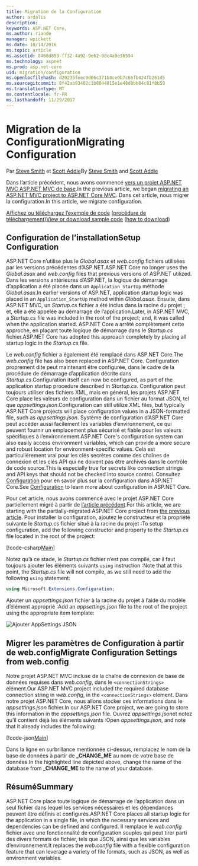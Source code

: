 ```yaml
---
title: Migration de la Configuration
author: ardalis
description: 
keywords: ASP.NET Core,
ms.author: riande
manager: wpickett
ms.date: 10/14/2016
ms.topic: article
ms.assetid: 8468d859-ff32-4a92-9e62-08c4a9e36594
ms.technology: aspnet
ms.prod: asp.net-core
uid: migration/configuration
ms.openlocfilehash: d20235feec9d66c371b8ce0b7c66fb424fb261d5
ms.sourcegitcommit: 8f42ab93402c1b8044815e1e48d0bb84c81f8b59
ms.translationtype: MT
ms.contentlocale: fr-FR
ms.lasthandoff: 11/29/2017
---
```

# <a name="migrating-configuration"></a><span data-ttu-id="1af11-103">Migration de la Configuration</span><span class="sxs-lookup"><span data-stu-id="1af11-103">Migrating Configuration</span></span>

<span data-ttu-id="1af11-104">Par [Steve Smith](https://ardalis.com/) et [Scott Addie](https://scottaddie.com)</span><span class="sxs-lookup"><span data-stu-id="1af11-104">By [Steve Smith](https://ardalis.com/) and [Scott Addie](https://scottaddie.com)</span></span>

<span data-ttu-id="1af11-105">Dans l’article précédent, nous avons commencé [vers un projet ASP.NET MVC ASP.NET MVC de base](mvc.md).</span><span class="sxs-lookup"><span data-stu-id="1af11-105">In the previous article, we began [migrating an ASP.NET MVC project to ASP.NET Core MVC](mvc.md).</span></span> <span data-ttu-id="1af11-106">Dans cet article, nous migrer la configuration.</span><span class="sxs-lookup"><span data-stu-id="1af11-106">In this article, we migrate configuration.</span></span>

<span data-ttu-id="1af11-107">[Affichez ou téléchargez l’exemple de code](https://github.com/aspnet/Docs/tree/master/aspnetcore/migration/configuration/samples) ([procédure de téléchargement](xref:tutorials/index#how-to-download-a-sample))</span><span class="sxs-lookup"><span data-stu-id="1af11-107">[View or download sample code](https://github.com/aspnet/Docs/tree/master/aspnetcore/migration/configuration/samples) ([how to download](xref:tutorials/index#how-to-download-a-sample))</span></span>

## <a name="setup-configuration"></a><span data-ttu-id="1af11-108">Configuration de l’installation</span><span class="sxs-lookup"><span data-stu-id="1af11-108">Setup Configuration</span></span>

<span data-ttu-id="1af11-109">ASP.NET Core n’utilise plus le *Global.asax* et *web.config* fichiers utilisées par les versions précédentes d’ASP.NET.</span><span class="sxs-lookup"><span data-stu-id="1af11-109">ASP.NET Core no longer uses the *Global.asax* and *web.config* files that previous versions of ASP.NET utilized.</span></span> <span data-ttu-id="1af11-110">Dans les versions antérieures d’ASP.NET, la logique de démarrage d’application a été placée dans un `Application_StartUp` méthode *Global.asax*.</span><span class="sxs-lookup"><span data-stu-id="1af11-110">In earlier versions of ASP.NET, application startup logic was placed in an `Application_StartUp` method within *Global.asax*.</span></span> <span data-ttu-id="1af11-111">Ensuite, dans ASP.NET MVC, un *Startup.cs* fichier a été inclus dans la racine du projet ; et, elle a été appelée au démarrage de l’application.</span><span class="sxs-lookup"><span data-stu-id="1af11-111">Later, in ASP.NET MVC, a *Startup.cs* file was included in the root of the project; and, it was called when the application started.</span></span> <span data-ttu-id="1af11-112">ASP.NET Core a arrêté complètement cette approche, en plaçant toute logique de démarrage dans le *Startup.cs* fichier.</span><span class="sxs-lookup"><span data-stu-id="1af11-112">ASP.NET Core has adopted this approach completely by placing all startup logic in the *Startup.cs* file.</span></span>

<span data-ttu-id="1af11-113">Le *web.config* fichier a également été remplacé dans ASP.NET Core.</span><span class="sxs-lookup"><span data-stu-id="1af11-113">The *web.config* file has also been replaced in ASP.NET Core.</span></span> <span data-ttu-id="1af11-114">Configuration proprement dite peut maintenant être configurée, dans le cadre de la procédure de démarrage d’application décrite dans *Startup.cs*.</span><span class="sxs-lookup"><span data-stu-id="1af11-114">Configuration itself can now be configured, as part of the application startup procedure described in *Startup.cs*.</span></span> <span data-ttu-id="1af11-115">Configuration peut toujours utiliser des fichiers XML, mais en général, les projets ASP.NET Core place les valeurs de configuration dans un fichier au format JSON, tel que *appsettings.json*.</span><span class="sxs-lookup"><span data-stu-id="1af11-115">Configuration can still utilize XML files, but typically ASP.NET Core projects will place configuration values in a JSON-formatted file, such as *appsettings.json*.</span></span> <span data-ttu-id="1af11-116">Système de configuration d’ASP.NET Core peut accéder aussi facilement les variables d’environnement, ce qui peuvent fournir un emplacement plus sécurisé et fiable pour les valeurs spécifiques à l’environnement.</span><span class="sxs-lookup"><span data-stu-id="1af11-116">ASP.NET Core's configuration system can also easily access environment variables, which can provide a more secure and robust location for environment-specific values.</span></span> <span data-ttu-id="1af11-117">Cela est particulièrement vrai pour les clés secrètes comme des chaînes de connexion et les clés API qui ne doivent pas être archivés dans le contrôle de code source.</span><span class="sxs-lookup"><span data-stu-id="1af11-117">This is especially true for secrets like connection strings and API keys that should not be checked into source control.</span></span> <span data-ttu-id="1af11-118">Consultez [Configuration](xref:fundamentals/configuration/index) pour en savoir plus sur la configuration dans ASP.NET Core.</span><span class="sxs-lookup"><span data-stu-id="1af11-118">See [Configuration](xref:fundamentals/configuration/index) to learn more about configuration in ASP.NET Core.</span></span>

<span data-ttu-id="1af11-119">Pour cet article, nous avons commencé avec le projet ASP.NET Core partiellement migré à partir de [l’article précédent](mvc.md).</span><span class="sxs-lookup"><span data-stu-id="1af11-119">For this article, we are starting with the partially-migrated ASP.NET Core project from [the previous article](mvc.md).</span></span> <span data-ttu-id="1af11-120">Pour installer la configuration, ajoutez le constructeur et la propriété suivante le *Startup.cs* fichier situé à la racine du projet :</span><span class="sxs-lookup"><span data-stu-id="1af11-120">To setup configuration, add the following constructor and property to the *Startup.cs* file located in the root of the project:</span></span>

[!code-csharp[Main](configuration/samples/WebApp1/src/WebApp1/Startup.cs?range=11-21)]

<span data-ttu-id="1af11-121">Notez qu’à ce stade, le *Startup.cs* fichier n’est pas compilé, car il faut toujours ajouter les éléments suivants `using` instruction :</span><span class="sxs-lookup"><span data-stu-id="1af11-121">Note that at this point, the *Startup.cs* file will not compile, as we still need to add the following `using` statement:</span></span>

```csharp
using Microsoft.Extensions.Configuration;
```

<span data-ttu-id="1af11-122">Ajouter un *appsettings.json* fichier à la racine du projet à l’aide du modèle d’élément approprié :</span><span class="sxs-lookup"><span data-stu-id="1af11-122">Add an *appsettings.json* file to the root of the project using the appropriate item template:</span></span>

![Ajouter AppSettings JSON](configuration/_static/add-appsettings-json.png)

## <a name="migrate-configuration-settings-from-webconfig"></a><span data-ttu-id="1af11-124">Migrer les paramètres de Configuration à partir de web.config</span><span class="sxs-lookup"><span data-stu-id="1af11-124">Migrate Configuration Settings from web.config</span></span>

<span data-ttu-id="1af11-125">Notre projet ASP.NET MVC incluse de la chaîne de connexion de base de données requises dans *web.config*, dans le `<connectionStrings>` élément.</span><span class="sxs-lookup"><span data-stu-id="1af11-125">Our ASP.NET MVC project included the required database connection string in *web.config*, in the `<connectionStrings>` element.</span></span> <span data-ttu-id="1af11-126">Dans notre projet ASP.NET Core, nous allons stocker ces informations dans le *appsettings.json* fichier.</span><span class="sxs-lookup"><span data-stu-id="1af11-126">In our ASP.NET Core project, we are going to store this information in the *appsettings.json* file.</span></span> <span data-ttu-id="1af11-127">Ouvrez *appsettings.json*et notez qu’il contient déjà les éléments suivants :</span><span class="sxs-lookup"><span data-stu-id="1af11-127">Open *appsettings.json*, and note that it already includes the following:</span></span>

[!code-json[Main](../migration/configuration/samples/WebApp1/src/WebApp1/appsettings.json?highlight=4)]


<span data-ttu-id="1af11-128">Dans la ligne en surbrillance mentionnée ci-dessus, remplacez le nom de la base de données à partir de **_CHANGE_ME** au nom de votre base de données.</span><span class="sxs-lookup"><span data-stu-id="1af11-128">In the highlighted line depicted above, change the name of the database from **_CHANGE_ME** to the name of your database.</span></span>

## <a name="summary"></a><span data-ttu-id="1af11-129">Résumé</span><span class="sxs-lookup"><span data-stu-id="1af11-129">Summary</span></span>

<span data-ttu-id="1af11-130">ASP.NET Core place toute logique de démarrage de l’application dans un seul fichier dans lequel les services nécessaires et les dépendances peuvent être définis et configurés.</span><span class="sxs-lookup"><span data-stu-id="1af11-130">ASP.NET Core places all startup logic for the application in a single file, in which the necessary services and dependencies can be defined and configured.</span></span> <span data-ttu-id="1af11-131">Il remplace le *web.config* fichier avec une fonctionnalité de configuration souples qui peut tirer parti des divers formats de fichier, tels que JSON, ainsi que les variables d’environnement.</span><span class="sxs-lookup"><span data-stu-id="1af11-131">It replaces the *web.config* file with a flexible configuration feature that can leverage a variety of file formats, such as JSON, as well as environment variables.</span></span>
